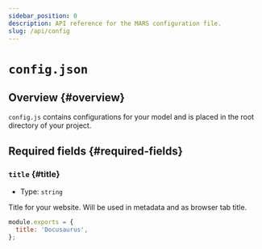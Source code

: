 ```yaml
---
sidebar_position: 0
description: API reference for the MARS configuration file.
slug: /api/config
---
```


# `config.json`

## Overview {#overview}

`config.js` contains configurations for your model and is placed in the root directory of your project.


## Required fields {#required-fields}

### `title` {#title}

- Type: `string`

Title for your website. Will be used in metadata and as browser tab title.

```js title="docusaurus.config.js"
module.exports = {
  title: 'Docusaurus',
};
```
